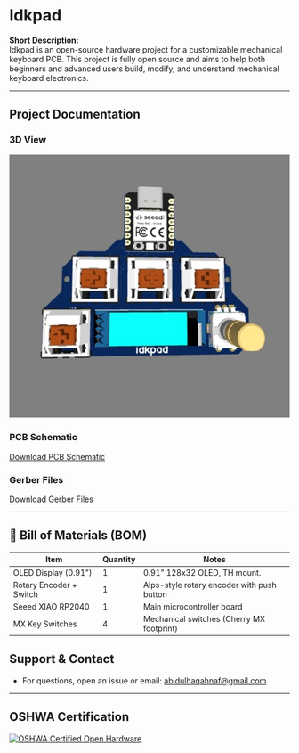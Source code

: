 # Idkpad

**Short Description:**  
Idkpad is an open-source hardware project for a customizable mechanical keyboard PCB. This project is fully open source and aims to help both beginners and advanced users build, modify, and understand mechanical keyboard electronics.

---

## Project Documentation

### 3D View
![3D View](./assets/3d-view.jpeg)

### PCB Schematic
[Download PCB Schematic](./hardware/idkpad_schematic.pdf)

### Gerber Files
[Download Gerber Files](./hardware/idkpad_gerbers.zip)

---

## 🧾 Bill of Materials (BOM)

| Item                   | Quantity | Notes                                      |
|------------------------|----------|--------------------------------------------|
| OLED Display (0.91")   | 1        | 0.91" 128x32 OLED, TH mount.               |
| Rotary Encoder + Switch| 1        | Alps-style rotary encoder with push button |
| Seeed XIAO RP2040      | 1        | Main microcontroller board                 |
| MX Key Switches        | 4        | Mechanical switches (Cherry MX footprint)  |

## Support & Contact

- For questions, open an issue or email: abidulhaqahnaf@gmail.com

---

## OSHWA Certification

[![OSHWA Certified Open Hardware](https://www.oshwa.org/assets/oshw-certification-logo.png)](https://certification.oshwa.org/)
